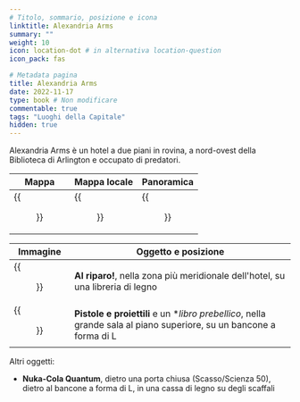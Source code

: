```yaml
---
# Titolo, sommario, posizione e icona
linktitle: Alexandria Arms
summary: ""
weight: 10
icon: location-dot # in alternativa location-question
icon_pack: fas

# Metadata pagina
title: Alexandria Arms
date: 2022-11-17
type: book # Non modificare
commentable: true
tags: "Luoghi della Capitale"
hidden: true
---
```



Alexandria Arms è un hotel a due piani in rovina, a nord-ovest della Biblioteca di Arlington e occupato di predatori.


| Mappa | Mappa locale | Panoramica |
| ----- | ------------ | ---------- |
| {{<figure src="fo3/Alexandria_Arms_loc.webp">}}  |  {{<figure src="fo3/Alexandria_Arms_loc_map.webp">}} | {{<figure src="fo3/Alexandria_Arms.webp">}}  |

| Immagine                                   | Oggetto e posizione                                                                                                 |
| ------------------------------------------ | ------------------------------------------------------------------------------------------------------------------- |
| {{<figure src="fo3/Duck_and_Cover_Alexandria_Arms.webp">}}   | **Al riparo!**, nella zona più meridionale dell'hotel, su una libreria di legno                                     |
| {{<figure src="fo3/Guns_and_Bullets_Alexandria_Arms.webp">}} | **Pistole e proiettili** e un **libro prebellico*, nella grande sala al piano superiore, su un bancone a forma di L |


Altri oggetti:
- **Nuka-Cola Quantum**, dietro una porta chiusa (Scasso/Scienza 50), dietro al bancone a forma di L, in una cassa di legno su degli scaffali